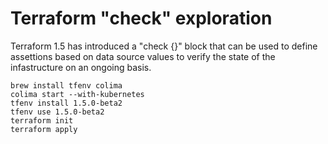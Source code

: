 # Terraform "check" exploration

Terraform 1.5 has introduced a "check {}" block that can be used to define assettions based on data source values to verify the state of the infastructure on an ongoing basis.

```
brew install tfenv colima
colima start --with-kubernetes
tfenv install 1.5.0-beta2
tfenv use 1.5.0-beta2
terraform init
terraform apply
```
